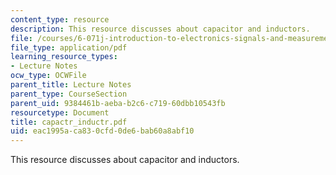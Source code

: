 ```yaml
---
content_type: resource
description: This resource discusses about capacitor and inductors.
file: /courses/6-071j-introduction-to-electronics-signals-and-measurement-spring-2006/eac1995aca830cfd0de6bab60a8abf10_capactr_inductr.pdf
file_type: application/pdf
learning_resource_types:
- Lecture Notes
ocw_type: OCWFile
parent_title: Lecture Notes
parent_type: CourseSection
parent_uid: 9384461b-aeba-b2c6-c719-60dbb10543fb
resourcetype: Document
title: capactr_inductr.pdf
uid: eac1995a-ca83-0cfd-0de6-bab60a8abf10
---
```

This resource discusses about capacitor and inductors.


